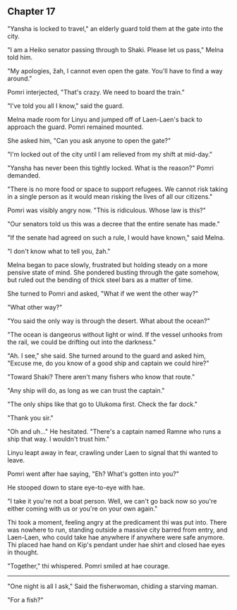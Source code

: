 <!--

- The three are blocked from entering Yansha
- They contemplate traveling through the desert.
- They meet a ship captain named Ramne that tries to convince them to take his ship to Shaki.
  - Linyu can point to hae neck to signal danger from Ramne
  - Pomri convinces them that it's the only way to make it on time
- On the boat, they meet Ginnu, who has a healing wound on her head and similar blue hue in her eyes. (Linyu doesn't know about her death.)
- The observatory reports in about the presence of giant ships

 -->

## Chapter 17

  "Yansha is locked to travel," an elderly guard told them at the gate into the city.

  "I am a Heiko senator passing through to Shaki. Please let us pass," Melna told him.

  "My apologies, žah, I cannot even open the gate. You'll have to find a way around."

  Pomri interjected, "That's crazy. We need to board the train."

  "I've told you all I know," said the guard.

  Melna made room for Linyu and jumped off of Laen-Laen's back to approach the guard. Pomri remained mounted.

  She asked him, "Can you ask anyone to open the gate?"

  "I'm locked out of the city until I am relieved from my shift at mid-day."

  "Yansha has never been this tightly locked. What is the reason?" Pomri demanded.

  "There is no more food or space to support refugees. We cannot risk taking in a single person as it would mean risking the lives of all our citizens."

  Pomri was visibly angry now. "This is ridiculous. Whose law is this?"

  "Our senators told us this was a decree that the entire senate has made."

  "If the senate had agreed on such a rule, I would have known," said Melna.

  "I don't know what to tell you, žah."

  Melna began to pace slowly, frustrated but holding steady on a more pensive state of mind. She pondered busting through the gate somehow, but ruled out the bending of thick steel bars as a matter of time.

  She turned to Pomri and asked, "What if we went the other way?"

  "What other way?"

  "You said the only way is through the desert. What about the ocean?"

  "The ocean is dangeorus without light or wind. If the vessel unhooks from the rail, we could be drifting out into the darkness."

  "Ah. I see," she said. She turned around to the guard and asked him, "Excuse me, do you know of a good ship and captain we could hire?"

  "Toward Shaki? There aren't many fishers who know that route."

  "Any ship will do, as long as we can trust the captain."

  "The only ships like that go to Ulukoma first. Check the far dock."

  "Thank you sir."

  "Oh and uh..." He hesitated. "There's a captain named Ramne who runs a ship that way. I wouldn't trust him."

  Linyu leapt away in fear, crawling under Laen to signal that thi wanted to leave.

  Pomri went after hae saying, "Eh? What's gotten into you?"

  He stooped down to stare eye-to-eye with hae.

  "I take it you're not a boat person. Well, we can't go back now so you're either coming with us or you're on your own again."

  Thi took a moment, feeling angry at the predicament thi was put into. There was nowhere to run, standing outside a massive city barred from entry, and Laen-Laen, who could take hae anywhere if anywhere were safe anymore. Thi placed hae hand on Kip's pendant under hae shirt and closed hae eyes in thought.

  "Together," thi whispered. Pomri smiled at hae courage.


*************


  "One night is all I ask," Said the fisherwoman, chiding a starving maman.

  "For a fish?"
